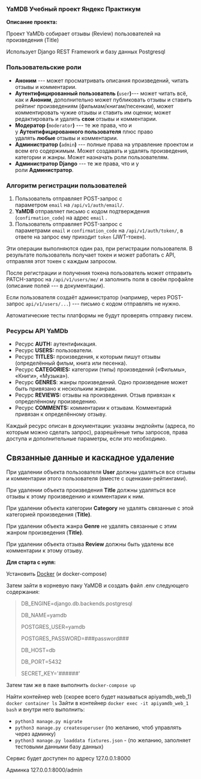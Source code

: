 ### YaMDB Учебный проект Яндекс Практикум

**Описание проекта:**

Проект YaMDb собирает отзывы (Review) пользователей на произведения (Title)

Использует Django REST Framework и базу данных Postgresql

### Пользовательские роли

-   **Аноним** --- может просматривать описания произведений, читать отзывы и комментарии.
-   **Аутентифицированный пользователь (**`user`**)**--- может читать всё, как и **Аноним**, дополнительно может публиковать отзывы и ставить рейтинг произведениям (фильмам/книгам/песенкам), может комментировать чужие отзывы и ставить им оценки; может редактировать и удалять **свои** отзывы и комментарии.
-   **Модератор (**`moderator`**)** --- те же права, что и у **Аутентифицированного пользователя** плюс право удалять **любые** отзывы и комментарии.
-   **Администратор (**`admin`**)** --- полные права на управление проектом и всем его содержимым. Может создавать и удалять произведения, категории и жанры. Может назначать роли пользователям.
-   **Администратор Django** --- те же права, что и у роли **Администратор**.

### Алгоритм регистрации пользователей

1.  Пользователь отправляет POST-запрос с параметром `email` на `/api/v1/auth/email/`.
2.  **YaMDB** отправляет письмо с кодом подтверждения (`confirmation_code`) на адрес `email` .
3.  Пользователь отправляет POST-запрос с параметрами `email` и `confirmation_code` на `/api/v1/auth/token/`, в ответе на запрос ему приходит `token` (JWT-токен).

Эти операции выполняются один раз, при регистрации пользователя. В результате пользователь получает токен и может работать с API, отправляя этот токен с каждым запросом.

После регистрации и получения токена пользователь может отправить PATCH-запрос на `/api/v1/users/me/` и заполнить поля в своём профайле (описание полей --- в документации).

Если пользователя создаёт администратор (например, через POST-запрос `api/v1/users/...`) --- письмо с кодом отправлять не нужно.

Автоматические тесты платформы не будут проверять отправку писем.

### Ресурсы API **YaMDb**

-   Ресурс **AUTH:** аутентификация.
-   Ресурс **USERS:** пользователи.
-   Ресурс **TITLES:** произведения, к которым пишут отзывы (определённый фильм, книга или песенка).
-   Ресурс **CATEGORIES:** категории (типы) произведений («Фильмы», «Книги», «Музыка»).
-   Ресурс **GENRES**: жанры произведений. Одно произведение может быть привязано к нескольким жанрам.
-   Ресурс **REVIEWS:** отзывы на произведения. Отзыв привязан к определённому произведению.
-   Ресурс **COMMENTS:** комментарии к отзывам. Комментарий привязан к определённому отзыву.

Каждый ресурс описан в документации: указаны эндпойнты (адреса, по которым можно сделать запрос), разрешённые типы запросов, права доступа и дополнительные параметры, если это необходимо.

Связанные данные и каскадное удаление
-------------------------------------

При удалении объекта пользователя **User** должны удаляться все отзывы и комментарии этого пользователя (вместе с оценками-рейтингами).

При удалении объекта произведения **Title** должны удаляться все отзывы к этому произведению и комментарии к ним.

При удалении объекта категории **Category** не удалять связанные с этой категорией произведения (**Title)**.

При удалении объекта жанра **Genre** не удалять связанные с этим жанром произведения (**Title)**.

При удалении объекта отзыва **Review** должны быть удалены все комментарии к этому отзыву.


**Для старта с нуля:**

Установить [Docker](https://docs.docker.com/engine/install/ubuntu/) (и docker-compose)

Затем зайти в корневую паку YaMDB и создать файл .env следующего содержания:

>DB_ENGINE=django.db.backends.postgresql
>
>DB_NAME=yamdb
>
>POSTGRES_USER=yamdb
>
>POSTGRES_PASSWORD=###password###
>
>DB_HOST=db
>
>DB_PORT=5432
>
>SECRET_KEY='######'

Затем там же в паке выполнить `docker-compose up`

Найти контейнер web (скорее всего будет называться apiyamdb_web_1) `docker container ls` 
Зайти в контейнер `docker exec -it apiyamdb_web_1 bash`
и внутри него выполнить:

- `python3 manage.py migrate`
- `python3 manage.py createsuperuser` (по желанию, чтоб управлять через админку)
- `python3 manage.py loaddata fixtures.json` - (по желанию, заполняет тестовыми данными базу данных)

Сервис будет доступен по адресу 127.0.0.1:8000

Админка 127.0.0.1:8000/admin

